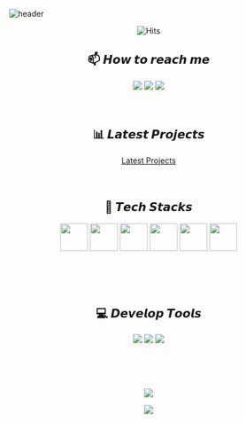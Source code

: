 
![header](https://capsule-render.vercel.app/api?color=random&type=waving&fontSize=40&fontAlign=25&fontAlignY=30&fontColor=ffffff&animation=fadeIn&&descSize=30&height=300&text=𝐻𝒾%20𝐼'𝓂%20𝐿𝑒𝑒&desc=𝒥𝓊𝓃𝒾𝑜𝓇%20𝒟𝑒𝓋𝑒𝓁𝑜𝓅𝑒𝓇%20𝒻𝓇𝑜𝓂%20𝒮𝑒𝑜𝓊𝓁%20𝑅𝑒𝓅𝓊𝓁𝒾𝒸%20𝑜𝒻%20𝒦𝑜𝓇𝑒𝒶&section=header)
<!-- <img src="https://raw.githubusercontent.com/MartinHeinz/MartinHeinz/master/wave.gif" width="30px"> -->

<div align=center>

![Hits](https://hits.seeyoufarm.com/api/count/incr/badge.svg?url=https%3A%2F%2Fgithub.com%2FJSL107&count_bg=%2325BC84&title_bg=%23555555&icon=&icon_color=%23A02626&title=number+of+visitors&edge_flat=false)

## 📫 𝙃𝙤𝙬 𝙩𝙤 𝙧𝙚𝙖𝙘𝙝 𝙢𝙚
<p>
<a href = "mailto:juneseok0107@naver.com"> <img src ="https://img.shields.io/badge/naver-00C300?style=for-the-badge&logo=naver&logoColor=white"/></a> 
<a href = "mailto:juneseok81@gmail.com"> <img src="https://img.shields.io/badge/Gmail-D14836?style=for-the-badge&logo=gmail&logoColor=white"/></a>
<a href = "https://www.instagram.com/juneseok0107/"> <img src="https://img.shields.io/badge/Instagram-E4405F?style=for-the-badge&logo=instagram&logoColor=white"/></a>
<br><br><br>
</p>

## :bar_chart: 𝙇𝙖𝙩𝙚𝙨𝙩 𝙋𝙧𝙤𝙟𝙚𝙘𝙩𝙨
<a href = https://github.com/JSL107/Team7>Latest Projects</a>
<br><br><br>

## :muscle: 𝙏𝙚𝙘𝙝 𝙎𝙩𝙖𝙘𝙠𝙨
<p>
  
<img src="https://cdn.jsdelivr.net/gh/devicons/devicon/icons/react/react-original-wordmark.svg" width="50" height="50"/>
<img src="https://cdn.jsdelivr.net/gh/devicons/devicon/icons/spring/spring-original.svg" width="50" height="50"/>
<img src="https://cdn.jsdelivr.net/gh/devicons/devicon/icons/java/java-original-wordmark.svg" width="50" height="50"/>
<img src="https://cdn.jsdelivr.net/gh/devicons/devicon/icons/javascript/javascript-original.svg" width="50" height="50"/>
<img src="https://cdn.jsdelivr.net/gh/devicons/devicon/icons/html5/html5-original.svg" width="50" height="50"/>
<img src="https://cdn.jsdelivr.net/gh/devicons/devicon/icons/css3/css3-original.svg" width="50" height="50"/>
  
</p>
<br><br><br>

## :computer: 𝘿𝙚𝙫𝙚𝙡𝙤𝙥 𝙏𝙤𝙤𝙡𝙨
<!--tool-->
<p>
<img src="https://img.shields.io/badge/Eclipse-2C2255?style=for-the-badge&logo=eclipse&logoColor=white" />
<img src="https://img.shields.io/badge/Visual_Studio_Code-0078D4?style=for-the-badge&logo=visual%20studio%20code&logoColor=white" />
<img src="https://img.shields.io/badge/IntelliJ_IDEA-000000.svg?style=for-the-badge&logo=intellij-idea&logoColor=white"/>
</p>
<br><br><br>


<!-- status bar -->
  <p>
  <img src="https://github-readme-stats.vercel.app/api?username=JSL107&layout=compact&show_icons=true&theme=maroongold&hide_border=true" />
  </p>
  <p>
  <img src="https://github-readme-stats.vercel.app/api/top-langs/?username=JSL107&layout=compact&theme=maroongold&hide_border=true" />
  </p>
  </div>
